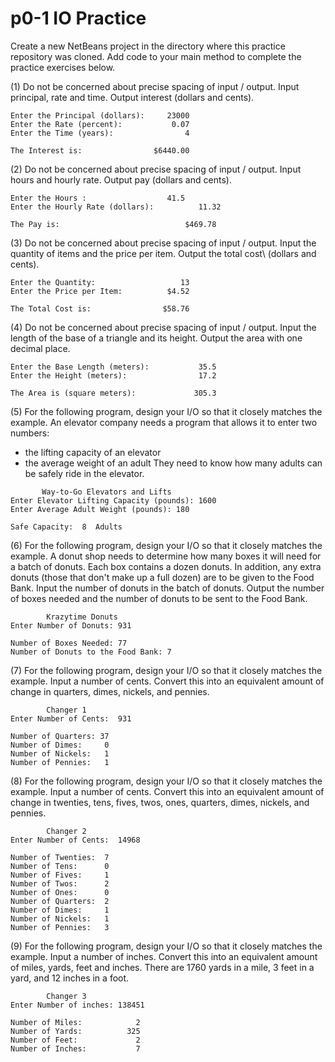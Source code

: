 # p0-1 IO Practice

Create a new NetBeans project in the directory where this practice repository was cloned.  Add code to your main method to complete the practice exercises below.

(1) Do not be concerned about precise spacing of input / output.  Input principal, rate and time. Output interest (dollars and cents).

```
Enter the Principal (dollars):     23000
Enter the Rate (percent):           0.07
Enter the Time (years):                4

The Interest is:                $6440.00
```

(2) Do not be concerned about precise spacing of input / output.  Input hours and hourly rate. Output pay (dollars and cents).

```
Enter the Hours :			       41.5
Enter the Hourly Rate (dollars):	      11.32

The Pay is:                            $469.78
```

(3) Do not be concerned about precise spacing of input / output.  Input the quantity of items and the price per item. Output the total cost\ (dollars and cents).

```
Enter the Quantity:                   13
Enter the Price per Item:          $4.52

The Total Cost is:                $58.76
```

(4) Do not be concerned about precise spacing of input / output.  Input the length of the base of a triangle and its height. Output the area with one decimal place.

```
Enter the Base Length (meters):           35.5
Enter the Height (meters):                17.2

The Area is (square meters):             305.3
```

(5) For the following program, design your I/O so that it closely matches the example.  An elevator company needs a program that allows it to enter two numbers:
 * the lifting capacity of an elevator
 * the average weight of an adult
They need to know how many adults can be safely ride in the elevator.

```
       Way-to-Go Elevators and Lifts
Enter Elevator Lifting Capacity (pounds): 1600
Enter Average Adult Weight (pounds): 180

Safe Capacity:  8  Adults
```

(6) For the following program, design your I/O so that it closely matches the example.  A donut shop needs to determine how many boxes it will need for a batch of donuts. Each box contains a dozen donuts. In addition, any extra donuts (those that don't make up a full dozen) are to be given to the Food Bank. Input the number of donuts in the batch of donuts. Output the number of boxes needed and the number of donuts to be sent to the Food Bank.

```
        Krazytime Donuts
Enter Number of Donuts:	931

Number of Boxes Needed: 77
Number of Donuts to the Food Bank: 7
```

(7) For the following program, design your I/O so that it closely matches the example.  Input a number of cents. Convert this into an equivalent amount of change in quarters, dimes, nickels, and pennies.

```
        Changer 1
Enter Number of Cents:	931

Number of Quarters: 37
Number of Dimes:     0
Number of Nickels:   1
Number of Pennies:   1
```

(8) For the following program, design your I/O so that it closely matches the example.  Input a number of cents. Convert this into an equivalent amount of change in twenties, tens, fives, twos, ones, quarters, dimes, nickels, and pennies.

```
        Changer 2
Enter Number of Cents:	14968

Number of Twenties:  7
Number of Tens:      0
Number of Fives:     1
Number of Twos:      2
Number of Ones:      0
Number of Quarters:  2
Number of Dimes:     1
Number of Nickels:   1
Number of Pennies:   3
```

(9) For the following program, design your I/O so that it closely matches the example.  Input a number of inches. Convert this into an equivalent amount of miles, yards, feet and inches. There are 1760 yards in a mile, 3 feet in a yard, and 12 inches in a foot.

```
        Changer 3
Enter Number of inches:	138451

Number of Miles:            2
Number of Yards:          325
Number of Feet:             2
Number of Inches:           7
```
